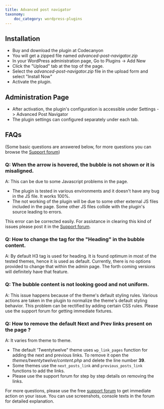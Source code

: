 ```yaml
---
title: Advanced post navigator
taxonomy:
    doc_category: wordpress-plugins
---
```


## Installation

- Buy and download the plugin at Codecanyon
- You will get a zipped file named _advanced-post-navigator.zip_
- In your WordPress administration page, Go to Plugins -> Add New
- Click the "Upload" tab at the top of the page.
- Select the _advanced-post-navigator.zip_ file in the upload form and select "Install Now"
- Activate the plugin.

## Administration Page

- After activation, the plugin's configuration is accessible under Settings -> Advanced Post Navigator
- The plugin settings can configured separately under each tab.

## FAQs

(Some basic questions are answered below, for more questions you can browse the [Support forum](/forum/))

### Q: When the arrow is hovered, the bubble is not shown or it is misaligned.

A: This can be due to some Javascript problems in the page.

- The plugin is tested in various environments and it doesn't have any bug in the JS file. It works 100%.
- The not working of the plugin will be due to some other external JS files included in the page. Some other JS files collide with the plugin's source leading to errors.

This error can be corrected easily. For assistance in clearing this kind of issues please post it in the [Support forum](/forum/).

### Q: How to change the tag for the "Heading" in the bubble content.

A: By default H3 tag is used for heading. It is found optimum in most of the tested themes, hence it is used as default. Currently, there is no options provided to change that within the admin page. The forth coming versions will definitely have that feature.

### Q: The bubble content is not looking good and not uniform.

A: This issue happens because of the theme's default styling rules. Various actions are taken in the plugin to normalize the theme's default styling behavior. This problem can be rectified by adding certain CSS rules. Please use the support forum for getting immediate fixtures.

### Q: How to remove the default Next and Prev links present on the page ?

A: It varies from theme to theme.

- The default 'Twentytwelve" theme uses `wp_link_pages` function for adding the next and previous links. To remove it open the _themes/twentytwelve/content.php_ and delete the line number **39**.
- Some themes use the `next_posts_link` and `previous_posts_link` functions to add the links.
- Please use the support forum for step by step details on removing the links.

For more questions, please use the free [support forum](/forum/) to get immediate action on your issue. You can use screenshots, console texts in the forum for detailed explanation.